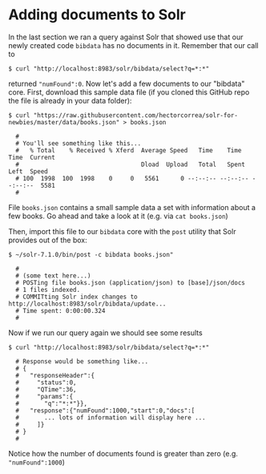 # Adding documents to Solr

In the last section we ran a query against Solr that showed use that our
newly created code `bibdata` has no documents in it. Remember that our call to

```
$ curl "http://localhost:8983/solr/bibdata/select?q=*:*"
```

returned `"numFound":0`. Now let's add a few documents to our "bibdata" core.
First, download this sample data file (if you cloned this GitHub repo the file
is already in your data folder):

```
$ curl "https://raw.githubusercontent.com/hectorcorrea/solr-for-newbies/master/data/books.json" > books.json

  #
  # You'll see something like this...
  #   % Total    % Received % Xferd  Average Speed   Time    Time     Time  Current
  #                                  Dload  Upload   Total   Spent    Left  Speed
  # 100  1998  100  1998    0     0   5561      0 --:--:-- --:--:-- --:--:--  5581
  #
```

File `books.json` contains a small sample data a set with information about a
few books. Go ahead and take a look at it (e.g. via `cat books.json`)

Then, import this file to our `bibdata` core with the `post` utility that Solr
provides out of the box:

```
$ ~/solr-7.1.0/bin/post -c bibdata books.json"

  #
  # (some text here...)
  # POSTing file books.json (application/json) to [base]/json/docs
  # 1 files indexed.
  # COMMITting Solr index changes to http://localhost:8983/solr/bibdata/update...
  # Time spent: 0:00:00.324
  #  
```

Now if we run our query again we should see some results

```
$ curl "http://localhost:8983/solr/bibdata/select?q=*:*"

  # Response would be something like...
  # {
  #   "responseHeader":{
  #     "status":0,
  #     "QTime":36,
  #     "params":{
  #       "q":"*:*"}},
  #   "response":{"numFound":1000,"start":0,"docs":[
  #       ... lots of information will display here ...
  #     ]}
  # }
  #
```

Notice how the number of documents found is greater than zero (e.g. `"numFound":1000`)
